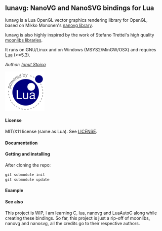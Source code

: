 ## lunavg: NanoVG and NanoSVG bindings for Lua

lunavg is a Lua OpenGL vector graphics rendering library for OpenGL, based on Mikko Mononen's 
[nanovg library](https://github.com/memononen/nanovg).

lunavg is also highly inspired by the work of Stefano Trettel's high quality
[moonlibs libraries](https://github.com/stetre/moonlibs).

It runs on GNU/Linux and on Windows (MSYS2/MinGW/OSX) and requires
[Lua](http://www.lua.org/) (>=5.3).

_Author:_ _[Ionut Stoica](https://www.linkedin.com/in/iongion/)_

[![Lua logo](./doc/powered-by-lua.gif)](http://www.lua.org/)

#### License

MIT/X11 license (same as Lua). See [LICENSE](./LICENSE).

#### Documentation
#### Getting and installing

After cloning the repo:
```
git submodule init
git submodule update
```

#### Example
#### See also

This project is WIP, I am learning C, lua, nanovg and LuaAutoC along while creating these bindings.
So far, this project is just a rip-off of moonlibs, nanovg and nanosvg, all the credits go to their respective authors.
